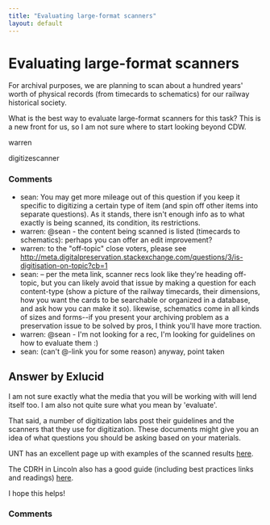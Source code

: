 ```yaml
---
title: "Evaluating large-format scanners"
layout: default
---
```

Evaluating large-format scanners
=====================
For archival purposes, we are planning to scan about a hundred years'
worth of physical records (from timecards to schematics) for our railway
historical society.

What is the best way to evaluate large-format scanners for this task?
This is a new front for us, so I am not sure where to start looking
beyond CDW.

warren

<div class="tags"><span class="tag">digitize</span><span class="tag">scanner</span></div>

### Comments ###
* sean: You may get more mileage out of this question if you keep it specific to
digitizing a certain type of item (and spin off other items into
separate questions). As it stands, there isn't enough info as to what
exactly is being scanned, its condition, its restrictions.
* warren: @sean - the content being scanned is listed (timecards to schematics):
perhaps you can offer an edit improvement?
* warren: to the "off-topic" close voters, please see
http://meta.digitalpreservation.stackexchange.com/questions/3/is-digitisation-on-topic?cb=1
* sean: – per the meta link, scanner recs look like they're heading off-topic,
but you can likely avoid that issue by making a question for each
content-type (show a picture of the railway timecards, their dimensions,
how you want the cards to be searchable or organized in a database, and
ask how you can make it so). likewise, schematics come in all kinds of
sizes and forms--if you present your archiving problem as a preservation
issue to be solved by pros, I think you'll have more traction.
* warren: @sean - I'm not looking for a rec, I'm looking for guidelines on how to
evaluate them :)
* sean: (can't @-link you for some reason) anyway, point taken


Answer by Exlucid
----------------
I am not sure exactly what the media that you will be working with will
lend itself too. I am also not quite sure what you mean by 'evaluate'.

That said, a number of digitization labs post their guidelines and the
scanners that they use for digitization. These documents might give you
an idea of what questions you should be asking based on your materials.

UNT has an excellent page up with examples of the scanned results
[here](http://www.library.unt.edu/digital-projects-unit/scanners-and-scanning-systems).

The CDRH in Lincoln also has a good guide (including best practices
links and readings)
[here](http://cdrh.unl.edu/articles/scanning_benchmarks.php).

I hope this helps!

### Comments ###

